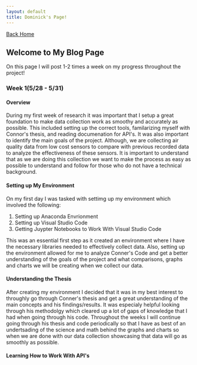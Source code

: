 ```yaml
---
layout: default
title: Dominick's Page!
---
```

[Back Home](/README.md)
## Welcome to My Blog Page

On this page I will post 1-2 times a week on my progress throughout the project!

### Week 1(5/28 - 5/31) 

#### Overview 

During my first week of research it was important that I setup a great foundation to make data collection work as smoothy and accurately as possible. This included setting up the correct tools, familarizing myself with Connor's thesis, and reading documenation for API's. It was also important to identify the main goals of the project. Although, we are collecting air quality data from low cost sensors to compare with previous recorded data to analyze the effectiveness of these sensors. It is important to understand that as we are doing this collection we want to make the process as easy as possible to understand and follow for those who do not have a technical background.

#### Setting up My Environment 

On my first day I was tasked with settimg up my environment which involved the following: 

  1. Setting up Anaconda Envrionment
  2. Setting up Visual Studio Code
  3. Getting Juypter Notebooks to Work With Visual Studio Code

This was an essential first step as it created an environment where I have the necessary libraries needed to effectively collect data. Also, setting up the environment allowed for me to analyze Conner's Code and get a better understanding of the goals of the project and what comparisons, graphs and charts we will be creating when we collect our data. 

#### Understanding the Thesis 

After creating my environment I decided that it was in my best interest to throughly go through Conner's thesis and get a great understanding of the main concepts and his findings/results. It was especialy helpful looking through his methodolgy which cleared up a lot of gaps of knowledge that I had when going through his code. Throughout the weeks I will continue going through his thesis and code periodically so that I have as best of an undertsading of the science and math behind the graphs and charts so when we are done with our data collection showcasing that data will go as smoothly as possible. 

#### Learning How to Work With API's 





